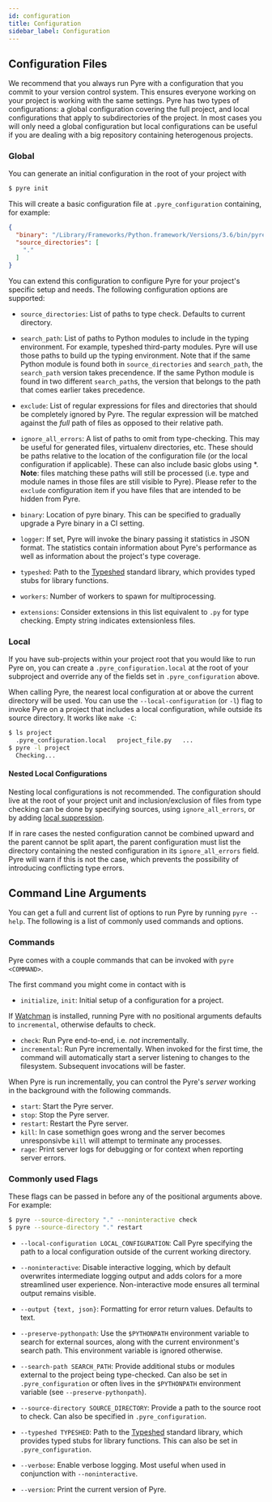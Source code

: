```yaml
---
id: configuration
title: Configuration
sidebar_label: Configuration
---
```


## Configuration Files
We recommend that you always run Pyre with a configuration that you commit to your version control system. This ensures everyone working on your project is working with the same settings. Pyre has two types of configurations: a global configuration covering the full project, and local configurations that apply to subdirectories of the project. In most cases you will only need a global configuration but local configurations can be useful if you are dealing with a big repository containing heterogenous projects.

### Global
You can generate an initial configuration in the root of your project with
```bash
$ pyre init
```

This will create a basic configuration file at `.pyre_configuration` containing,
for example:
```json
{
  "binary": "/Library/Frameworks/Python.framework/Versions/3.6/bin/pyre.bin",
  "source_directories": [
    "."
  ]
}
```

You can extend this configuration to configure Pyre for your project's specific
setup and needs. The following configuration options are supported:

- `source_directories`: List of paths to type check. Defaults to current directory.

- `search_path`: List of paths to Python modules to include in the typing
environment. For example, typeshed third-party modules. Pyre will use those
paths to build up the typing environment. Note that if the same Python module is
found both in `source_directories` and `search_path`, the `search_path` version
takes precendence. If the same Python module is found in two different
`search_path`s, the version that belongs to the path that comes earlier takes
precedence.

- `exclude`: List of regular expressions for files and directories that should be
completely ignored by Pyre. The regular expression will be matched against the
*full* path of files as opposed to their relative path.

- `ignore_all_errors`: A list of paths to omit from type-checking. This may be
useful for generated files, virtualenv directories, etc.  These should be paths
relative to the location of the configuration file (or the local configuration
if applicable).  These can also include basic globs using *. **Note**: files
matching these paths will still be processed (i.e. type and module names in those files are still visible to Pyre). Please refer to the `exclude`
configuration item if you have files that are intended to be hidden from Pyre.

- `binary`: Location of pyre binary. This can be specified to gradually upgrade a Pyre
binary in a CI setting.

- `logger`: If set, Pyre will invoke the binary passing it statistics in JSON format.
The statistics contain information about Pyre's performance as well as information about
the project's type coverage.

- `typeshed`: Path to the [Typeshed](https://github.com/python/typeshed) standard library, which
provides typed stubs for library functions.

- `workers`: Number of workers to spawn for multiprocessing.

- `extensions`: Consider extensions in this list equivalent to `.py` for type checking.
Empty string indicates extensionless files.


### Local
If you have sub-projects within your project root that you would like to run Pyre on, you
can create a `.pyre_configuration.local` at the root of your subproject and override any
of the fields set in `.pyre_configuration` above.

When calling Pyre, the nearest local configuration at or above the current directory will be used.
You can use the `--local-configuration` (or `-l`) flag to invoke Pyre on a project that includes a
local configuration, while outside its source directory. It works like `make -C`:
```bash
$ ls project
  .pyre_configuration.local   project_file.py   ...
$ pyre -l project
  Checking...
```

#### Nested Local Configurations
Nesting local configurations is not recommended. The configuration should live at the root of your
project unit and inclusion/exclusion of files from type checking can be done by specifying sources, using
`ignore_all_errors`, or by adding [local suppression](error_suppression.md).

If in rare cases the nested configuration cannot be combined upward and the parent cannot be split apart, the
parent configuration must list the directory containing the nested configuration in its `ignore_all_errors` field.
Pyre will warn if this is not the case, which prevents the possibility of introducing conflicting type errors.


## Command Line Arguments
You can get a full and current list of options to run Pyre by running `pyre --help`. The following is a list of commonly used commands and options.

### Commands
Pyre comes with a couple commands that can be invoked with `pyre <COMMAND>`.

The first command you might come in contact with is
- `initialize`, `init`: Initial setup of a configuration for a project.

If [Watchman](https://facebook.github.io/watchman/docs/install/) is
installed, running Pyre with no positional arguments defaults to `incremental`,
otherwise defaults to check.
- `check`: Run Pyre end-to-end, i.e. *not* incrementally.
- `incremental`: Run Pyre incrementally. When invoked for the first time, the command will automatically start a server listening to changes to the filesystem. Subsequent invocations will be faster.

When Pyre is run incrementally, you can control the Pyre's *server* working in the background with the following commands.
- `start`: Start the Pyre server.
- `stop`: Stop the Pyre server.
- `restart`: Restart the Pyre server.
- `kill`: In case somethign goes wrong and the server becomes unresponsivbe `kill` will attempt to terminate any processes.
- `rage`: Print server logs for debugging or for context when reporting server errors.

### Commonly used Flags
These flags can be passed in before any of the positional arguments above. For example:
```bash
$ pyre --source-directory "." --noninteractive check
$ pyre --source-directory "." restart
```

- `--local-configuration LOCAL_CONFIGURATION`: Call Pyre specifying the path to a local
configuration outside of the current working directory.

- `--noninteractive`: Disable interactive logging, which by default overwrites intermediate
logging output and adds colors for a more streamlined user experience.
Non-interactive mode ensures all terminal output remains visible.

- `--output {text, json}`: Formatting for error return values. Defaults to text.

- `--preserve-pythonpath`: Use the `$PYTHONPATH` environment variable to search for external
sources, along with the current environment's search path. This environment variable is
ignored otherwise.

- `--search-path SEARCH_PATH`: Provide additional stubs or modules external to the project
being type-checked. Can also be set in `.pyre_configuration` or often lives in the
`$PYTHONPATH` environment variable (see `--preserve-pythonpath`).

- `--source-directory SOURCE_DIRECTORY`: Provide a path to the source root to check. Can also
be specified in `.pyre_configuration`.

- `--typeshed TYPESHED`: Path to the [Typeshed](https://github.com/python/typeshed) standard library,
which provides typed stubs for library functions. This can also be set in `.pyre_configuration`.

- `--verbose`: Enable verbose logging. Most useful when used in conjunction with `--noninteractive`.

- `--version`: Print the current version of Pyre.

